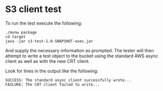 # S3 client test

To run the test execute the following:

```shell
./mvnw package
cd target
java -jar s3-test-1.0-SNAPSHOT-exec.jar
```

And supply the necessary information as prompted. The tester will then attempt to write a test object to the bucket
using the standard AWS async client as well as with the new CRT client.

Look for lines in the output like the following:

```
SUCCESS: The standard async client successfully wrote...
FAILURE: The CRT client failed to write... 
```